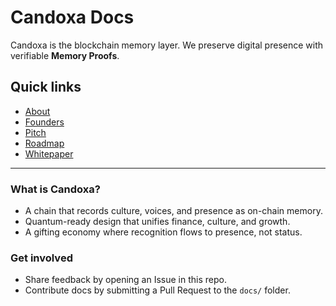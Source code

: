 # Candoxa Docs

Candoxa is the blockchain memory layer. We preserve digital presence with verifiable **Memory Proofs**.

## Quick links
- [About](About.md)
- [Founders](Founders.md)
- [Pitch](pitch.md)
- [Roadmap](roadmap.md)
- [Whitepaper](whitepaper.md)

---

### What is Candoxa?
- A chain that records culture, voices, and presence as on-chain memory.
- Quantum-ready design that unifies finance, culture, and growth.
- A gifting economy where recognition flows to presence, not status.

### Get involved
- Share feedback by opening an Issue in this repo.
- Contribute docs by submitting a Pull Request to the `docs/` folder.
